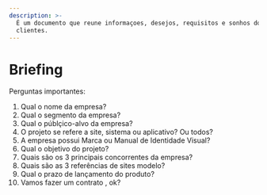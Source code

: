 ```yaml
---
description: >-
  É um documento que reune informaçoes, desejos, requisitos e sonhos dos
  clientes.
---
```


# Briefing

Perguntas importantes:



1. Qual o nome da empresa?
2. Qual o segmento da empresa?
3. Qual o públçico-alvo da empresa?
4. O projeto se refere a site, sistema ou aplicativo? Ou todos?
5. A empresa possui Marca ou Manual de Identidade Visual?
6. Qual o objetivo do projeto?
7. Quais são os 3 principais concorrentes da empresa?
8. Quais são as 3 referências de sites modelo?
9. Qual o prazo de lançamento do produto?
10. Vamos fazer um contrato , ok?
